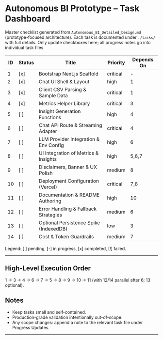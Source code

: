 # Autonomous BI Prototype – Task Dashboard

Master checklist generated from `Autonomous_BI_Detailed_Design.md` (prototype-focused architecture). Each task is documented under `./tasks/` with full details. Only update checkboxes here; all progress notes go into individual task files.

| ID | Status | Title | Priority | Depends On |
|----|--------|-------|----------|------------|
| 1 | [x] | Bootstrap Next.js Scaffold | critical | - |
| 2 | [x] | Chat UI Shell & Layout | high | 1 |
| 3 | [x] | Client CSV Parsing & Sample Data | critical | 1 |
| 4 | [x] | Metrics Helper Library | critical | 3 |
| 5 | [ ] | Insight Generation Functions | high | 4 |
| 6 | [ ] | Chat API Route & Streaming Adapter | critical | 4 |
| 7 | [ ] | LLM Provider Integration & Env Config | high | 6 |
| 8 | [ ] | UI Integration of Metrics & Insights | high | 5,6,7 |
| 9 | [ ] | Disclaimers, Banner & UX Polish | medium | 8 |
| 10 | [ ] | Deployment Configuration (Vercel) | critical | 7,8 |
| 11 | [ ] | Documentation & README Authoring | high | 10 |
| 12 | [ ] | Error Handling & Fallback Strategies | medium | 6 |
| 13 | [ ] | Optional Persistence Spike (IndexedDB) | low | 3 |
| 14 | [ ] | Cost & Token Guardrails | medium | 7 |

Legend: [ ] pending, [-] in progress, [x] completed, [!] failed.

---

## High-Level Execution Order
1 → 3 → 4 → 6 → 7 → 5 → 8 → 9 → 10 → 11 (with 12/14 parallel after 6; 13 optional).

## Notes
- Keep tasks small and self-contained.
- Production-grade validation intentionally out-of-scope.
- Any scope changes: append a note to the relevant task file under Progress Updates.

---
